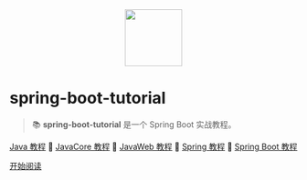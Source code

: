 <div align="center"><img width="100px" src="http://dunwu.test.upcdn.net/common/logo/zp.png" /></div>

# spring-boot-tutorial

> 📚 **spring-boot-tutorial** 是一个 Spring Boot 实战教程。

[Java 教程](https://dunwu.github.io/java-tutorial/) 🔹 [JavaCore 教程](https://dunwu.github.io/javacore/) 🔹 [JavaWeb 教程](https://dunwu.github.io/javaweb/) 🔹 [Spring 教程](https://dunwu.github.io/spring-tutorial/) 🔹 [Spring Boot 教程](https://dunwu.github.io/spring-boot-tutorial/)

[开始阅读](README.md)
